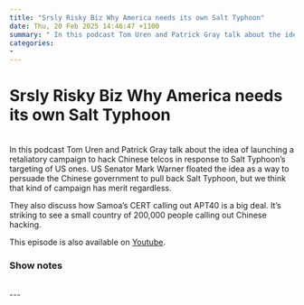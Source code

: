 ```yaml
---
title: "Srsly Risky Biz Why America needs its own Salt Typhoon"
date: Thu, 20 Feb 2025 14:46:47 +1100
summary: " In this podcast Tom Uren and Patrick Gray talk about the idea of launching a retaliatory campaign to hack Chinese telcos in"
categories: 
- 
---
```

# Srsly Risky Biz Why America needs its own Salt Typhoon


<br/>
In this podcast Tom Uren and Patrick Gray talk about the idea of launching a retaliatory campaign to hack Chinese telcos in response to Salt Typhoon’s targeting of US ones. US Senator Mark Warner floated the idea as a way to persuade the Chinese government to pull back Salt Typhoon, but we think that kind of campaign has merit regardless.

They also discuss how Samoa’s CERT calling out APT40 is a big deal. It’s striking to see a small country of 200,000 people calling out Chinese hacking.

This episode is also available on [Youtube](https://youtu.be/DeeFucTQTiE).

### Show notes

<br/>
---
